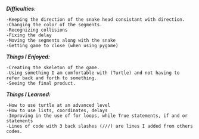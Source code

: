 _**Difficulties**:_

	-Keeping the direction of the snake head consistant with direction.
	-Changing the color of the segments.
	-Recognizing collisions
	-Fixing the delay
	-Moving the segments along with the snake
	-Getting game to close (when using pygame)

**_Things I Enjoyed:_**

	-Creating the skeleton of the game.
	-Using something I am comfortable with (Turtle) and not having to refer back and forth to something.
	-Seeing the final product.
	
**_Things I Learned:_**
	
	-How to use turtle at an advanced level
	-How to use lists, coordinates, delays
	-Improving in the use of for loops, while True statements, if and or statements
	-Lines of code with 3 back slashes (///) are lines I added from others codes.